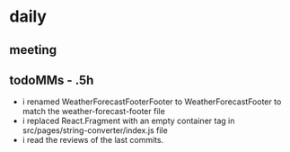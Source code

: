 # daily

## meeting

## todoMMs - .5h
* i renamed WeatherForecastFooterFooter to WeatherForecastFooter to match the weather-forecast-footer file
* i replaced React.Fragment with an empty container tag in src/pages/string-converter/index.js file
* i read the reviews of the last commits.